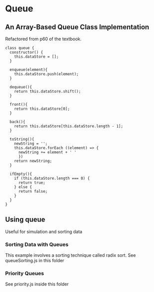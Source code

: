 # Queue

## An Array-Based Queue Class Implementation
Refactored from p60 of the textbook.
```
class queue {
  constructor() {
    this.dataStore = [];
  }

  enqueue(element){
    this.dataStore.push(element);
  }

  dequeue(){
    return this.dataStore.shift();
  }

  front(){
    return this.dataStore[0];
  }

  back(){
    return this.dataStore[this.dataStore.length - 1];
  }

  toString(){
    newString = '';
    this.dataStore.forEach ((element) => {
      newString += element + ' '
      })
    return newString;
  }

  ifEmpty(){
    if (this.dataStore.length === 0) {
      return true;
    } else {
      return false;
    }
  }
}
```

## Using queue
Useful for simulation and sorting data

### Sorting Data with Queues
This example involves a sorting technique called radix sort.
See queueSorting.js in this folder

### Priority Queues
See priority.js inside this folder
